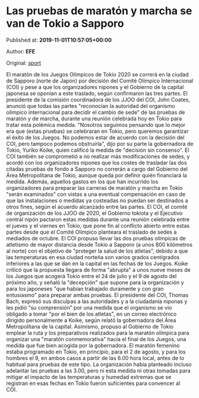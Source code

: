 
# Las pruebas de maratón y marcha se van de Tokio a Sapporo

Published at: **2019-11-01T10:57:05+00:00**

Author: **EFE**

Original: [sport](https://www.sport.es/es/noticias/juegos-olimpicos-2020/las-pruebas-maraton-marcha-van-tokio-sapporo-7710115)

El maratón de los Juegos Olímpicos de Tokio 2020 se correrá en la ciudad de Sapporo (norte de Japón) por decisión del Comité Olímpico Internacional (COI) y pese a que los organizadores nipones y el Gobierno de la capital japonesa se oponían a este traslado, según confirmaron las tres partes.
El presidente de la comisión coordinadora de los JJOO del COI, John Coates, anunció que todas las partes "reconocían la autoridad del organismo olímpico internacional para decidir el cambio de sede" de las pruebas de maratón y de marcha, durante una reunión celebrada hoy en Tokio para tratar esta polémica medida.
"Nosotros seguimos pensando que lo mejor era que (estas pruebas) se celebraran en Tokio, pero queremos garantizar el éxito de los Juegos. No podemos estar de acuerdo con la decisión del COI, pero tampoco podemos obstruirla", dijo por su parte la gobernadora de Tokio, Yuriko Koike, quien calificó la medida de "decisión sin consenso".
El COI también se comprometió a no realizar más modificaciones de sedes, y acordó con los organizadores nipones que los costes de trasladar las dos citadas pruebas de fondo a Sapporo no correrán a cargo del Gobierno del Área Metropolitana de Tokio, aunque queda por definir quién financiará la medida.
Además, aquellos gastos en los que han incurrido los organizadores para preparar las carreras de maratón y marcha en Tokio "serán examinados" con vistas a una eventual compensación en caso de que las instalaciones o medidas ya costeadas no puedan ser destinados a otros fines, según el acuerdo alcanzado entre las partes.
El COI, el comité de organización de los JJOO de 2020, el Gobierno tokiota y el Ejecutivo central nipón pactaron estas medidas durante una reunión celebrada entre el jueves y el viernes en Tokio, que pone fin al conflicto abierto entre estas partes desde que el Comité Olímpico planteara el traslado de sedes a mediados de octubre.
El COI propuso llevar las dos pruebas olímpicas de atletismo de mayor distancia desde Tokio a Sapporo (a unos 800 kilómetros al norte) con el objetivo de "proteger la salud de los atletas", debido a que las temperaturas en esa ciudad norteña son varios grados centígrados inferiores a las que se dan en la capital en las fechas de los Juegos.
Koike criticó que la propuesta llegara de forma "abrupta" a unos nueve meses de los Juegos que acogerá Tokio entre el 24 de julio y el 9 de agosto del próximo año, y señaló la "decepción" que supone para la organización y para los japoneses "que habían trabajado duramente y con gran entusiasmo" para preparar ambas pruebas.
El presidente del COI, Thomas Bach, expresó sus disculpas a las autoridades y a la ciudadanía niponas y les pidió "su comprensión" por una medida que el organismo se vio obligado a tomar "por el bien de los atletas", en un correo electrónico dirigido personalmente a Koike, según relató la gobernadora del Área Metropolitana de la capital.
Asimismo, propuso al Gobierno de Tokio emplear la ruta y los preparativos realizados para la maratón olímpica para organizar una "maratón conmemorativa" hacia el final de los Juegos, una medida que fue bien acogida por la gobernadora.
El maratón femenino estaba programado en Tokio, en principio, para el 2 de agosto, y para los hombres el 9, en ambos casos a partir de las 6.00 hora local, antes de lo habitual para pruebas de este tipo.
La organización había planteado incluso adelantar las pruebas a las 3.00, pero ni esta medida ni otras tomadas para mitigar el impacto de las temperaturas y humedad extremas que se registran en esas fechas en Tokio fueron suficientes para convencer al COI. 
